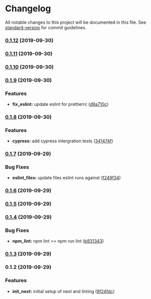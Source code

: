 # Changelog

All notable changes to this project will be documented in this file. See [standard-version](https://github.com/conventional-changelog/standard-version) for commit guidelines.

### [0.1.12](https://github.com/darylwalsh/cypress-ts-jest-eslint-react-amplify/compare/v0.1.11...v0.1.12) (2019-09-30)

### [0.1.11](https://github.com/darylwalsh/cypress-ts-jest-eslint-react-amplify/compare/v0.1.10...v0.1.11) (2019-09-30)

### [0.1.10](https://github.com/darylwalsh/cypress-ts-jest-eslint-react-amplify/compare/v0.1.9...v0.1.10) (2019-09-30)

### [0.1.9](https://github.com/darylwalsh/cypress-ts-jest-eslint-react-amplify/compare/v0.1.8...v0.1.9) (2019-09-30)


### Features

* **fix_eslint:** update eslint for prettierrc ([d9a710c](https://github.com/darylwalsh/cypress-ts-jest-eslint-react-amplify/commit/d9a710c))

### [0.1.8](https://github.com/darylwalsh/cypress-ts-jest-eslint-react-amplify/compare/v0.1.7...v0.1.8) (2019-09-30)


### Features

* **cypress:** add cypress intergration tests ([341474f](https://github.com/darylwalsh/cypress-ts-jest-eslint-react-amplify/commit/341474f))

### [0.1.7](https://github.com/darylwalsh/cypress-ts-jest-eslint-react-amplify/compare/v0.1.6...v0.1.7) (2019-09-29)


### Bug Fixes

* **eslint_files:** update files eslint runs against ([f249f34](https://github.com/darylwalsh/cypress-ts-jest-eslint-react-amplify/commit/f249f34))

### [0.1.6](https://github.com/darylwalsh/cypress-ts-jest-eslint-react-amplify/compare/v0.1.5...v0.1.6) (2019-09-29)

### [0.1.5](https://github.com/darylwalsh/cypress-ts-jest-eslint-react-amplify/compare/v0.1.4...v0.1.5) (2019-09-29)

### [0.1.4](https://github.com/darylwalsh/cypress-ts-jest-eslint-react-amplify/compare/v0.1.3...v0.1.4) (2019-09-29)


### Bug Fixes

* **npm_lint:** npm lint >> npm run lint ([b831343](https://github.com/darylwalsh/cypress-ts-jest-eslint-react-amplify/commit/b831343))

### [0.1.3](https://github.com/darylwalsh/cypress-ts-jest-eslint-react-amplify/compare/v0.1.2...v0.1.3) (2019-09-29)

### 0.1.2 (2019-09-29)


### Features

* **init_next:** initial setup of next and linting ([9f24fdc](https://github.com/darylwalsh/cypress-ts-jest-eslint-react-amplify/commit/9f24fdc))
